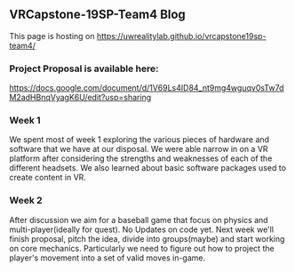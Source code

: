 ## VRCapstone-19SP-Team4 Blog

This page is hosting on https://uwrealitylab.github.io/vrcapstone19sp-team4/

### Project Proposal is available here: 
https://docs.google.com/document/d/1V69Ls4ID84_nt9mg4wguqv0sTw7dM2adHBnqVyagK6U/edit?usp=sharing

### Week 1
We spent most of week 1 exploring the various pieces of hardware and software that we have at our disposal. We were able
narrow in on a VR platform after considering the strengths and weaknesses of each of the different headsets. We also learned
about basic software packages used to create content in VR.


### Week 2
After discussion we aim for a baseball game that focus on physics and multi-player(ideally for quest).
No Updates on code yet.
Next week we'll finish proposal, pitch the idea, divide into groups(maybe) and start working on core mechanics. 
Particularly we need to figure out how to project the player's movement into a set of valid moves in-game.

